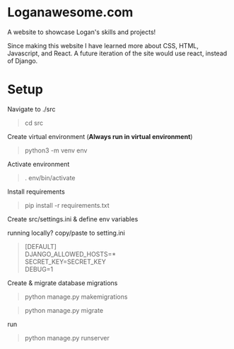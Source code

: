 # Loganawesome.com

A website to showcase Logan's skills and projects!

Since making this website I have learned more about CSS, HTML, Javascript, and React.
A future iteration of the site would use react, instead of Django. 

# Setup

Navigate to ./src

> cd src

Create virtual environment (**Always run in virtual environment**)

> python3 -m venv env 

Activate environment

> . env/bin/activate

Install requirements

> pip install -r requirements.txt

Create src/settings.ini & define env variables

running locally? copy/paste to setting.ini
> [DEFAULT]<br>DJANGO_ALLOWED_HOSTS=*<br>SECRET_KEY=SECRET_KEY<br>DEBUG=1

Create & migrate database migrations

> python manage.py makemigrations

> python manage.py migrate

run 

> python manage.py runserver
